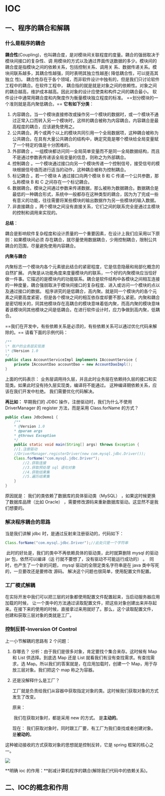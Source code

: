 # IOC

## 一、程序的耦合和解耦

### 什么是程序的耦合

​		**耦合性**(Coupling)，也叫耦合度，是对模块间关联程度的度量。耦合的强弱取决于模块间接口的复杂性、调
用模块的方式以及通过界面传送数据的多少。模块间的耦合度是指模块之间的依赖关系，包括控制关系、调用关
系、数据传递关系。模块间联系越多，其耦合性越强，同时表明其独立性越差( 降低耦合性，可以提高其独立
性)。 耦合性存在于各个领域，而非软件设计中独有的，但是我们只讨论软件工程中的耦合。
​		在软件工程中， 耦合指的就是就是对象之间的依赖性。对象之间的耦合越高，维护成本越高。因此对象的设计应使类和构件之间的耦合最小。 软件设计中通常用耦合度和内聚度作为衡量模块独立程度的标准。 ==划分模块的一个准则就是高内聚低耦合。==
**它有如下分类**：

1. 内容耦合。当一个模块直接修改或操作另一个模块的数据时，或一个模块不通过正常入口而转入另一个模块时，这样的耦合被称为内容耦合。内容耦合是最高程度的耦合，应该避免使用之。
2. 公共耦合。两个或两个以上的模块共同引用一个全局数据项，这种耦合被称为公共耦合。在具有大量公共耦合的结构中，确定究竟是哪个模块给全局变量赋了一个特定的值是十分困难的。
3. 外部耦合 。一组模块都访问同一全局简单变量而不是同一全局数据结构，而且不是通过参数表传递该全局变量的信息，则称之为外部耦合。
4. 控制耦合 。一个模块通过接口向另一个模块传递一个控制信号，接受信号的模块根据信号值而进行适当的动作，这种耦合被称为控制耦合。
5. 标记耦合 。若一个模块 A 通过接口向两个模块 B 和 C 传递一个公共参数，那么称模块 B 和 C 之间存在一个标记耦合。
6. 数据耦合。模块之间通过参数来传递数据，那么被称为数据耦合。数据耦合是最低的一种耦合形式，系统中一般都存在这种类型的耦合，因为为了完成一些有意义的功能，往往需要将某些模块的输出数据作为另一些模块的输入数据。
7. 非直接耦合 。两个模块之间没有直接关系，它们之间的联系完全是通过主模块的控制和调用来实现的。

**总结**：

​		耦合是影响软件复杂程度和设计质量的一个重要因素，在设计上我们应采用以下原则：如果模块间必须
存在耦合，就尽量使用数据耦合，少用控制耦合，限制公共耦合的范围，尽量避免使用内容耦合。

**内聚与耦合**

​		内聚标志一个模块内各个元素彼此结合的紧密程度，它是信息隐蔽和局部化概念的自然扩展。 内聚是从功能角度来度量模块内的联系，一个好的内聚模块应当恰好做一件事。它描述的是模块内的功能联系。耦合是软件结构中各模块之间相互连接的一种度量，耦合强弱取决于模块间接口的复杂程度、进入或访问一个模块的点以及通过接口的数据。 程序讲究的是低耦合，高内聚。就是同一个模块内的各个元素之间要高度紧密，但是各个模块之间的相互依存度却要不那么紧密。
​		内聚和耦合是密切相关的，同其他模块存在高耦合的模块意味着低内聚，而高内聚的模块意味着该模块同其他模块之间是低耦合。在进行软件设计时，应力争做到高内聚，低耦合。  

==我们在开发中，有些依赖关系是必须的，有些依赖关系可以通过优化代码来解除的。==
请看下面的示例代码：

```java
/**
\* 账户的业务层实现类
\* @Version 1.0
*/
public class AccountServiceImpl implements IAccountService {
	private IAccountDao accountDao = new AccountDaoImpl();
}
```

上面的代码表示：
业务层调用持久层，并且此时业务层在依赖持久层的接口和实现类。如果此时没有持久层实现类，编译将不能通过。 这种编译期依赖关系，应该在我们开发中杜绝。 我们需要优化代码解决。  

**再比如：**
早期我们的 JDBC 操作，注册驱动时，我们为什么不使用 DriverManager 的 register 方法，而是采用 Class.forName 的方式？  

```java
public class JdbcDemo1 {
    /**
    * @Version 1.0
    * @param args
    * @throws Exception
    */
	public static void main(String[] args) throws Exception {
    //1.注册驱动
    //DriverManager.registerDriver(new com.mysql.jdbc.Driver());
    Class.forName("com.mysql.jdbc.Driver");
        //2.获取连接
        //3.获取预处理 sql 语句对象
        //4.获取结果集
        //5.遍历结果集
    }
}
```

原因就是：
我们的类依赖了数据库的具体驱动类（MySQL） ，如果这时候更换了数据库品牌（比如 Oracle） ，需要修改源码来重新数据库驱动。这显然不是我们想要的。  

### 解决程序耦合的思路

当是我们讲解 jdbc 时，是通过反射来注册驱动的，代码如下：

```java
Class.forName("com.mysql.jdbc.Driver");//此处只是一个字符串  
```

​		此时的好处是，我们的类中不再依赖具体的驱动类，此时就算删除 mysql 的驱动 jar 包，依然可以编译（运
行就不要想了，没有驱动不可能运行成功的） 。
​		同时，也产生了一个新的问题， mysql 驱动的全限定类名字符串是在 java 类中写死的，一旦要改还是要修改
源码。
​		解决这个问题也很简单，使用配置文件配置。  

### 工厂模式解耦

​		在实际开发中我们可以把三层的对象都使用配置文件配置起来，当启动服务器应用加载的时候， 让一个类中的方法通过读取配置文件，把这些对象创建出来并存起来。在接下来的使用的时候，直接拿过来用就好了。那么，这个读取配置文件， 创建和获取三层对象的类就是工厂。

### 控制反转-Inversion Of Control

上一小节解耦的思路有 2 个问题：

1. 存哪去？
   		分析：由于我们是很多对象，肯定要找个集合来存。这时候有 Map 和 List 供选择。到底选 Map 还是 List 就看我们有没有查找需求。有查找需求，选 Map。所以我们的答案就是，在应用加载时，创建一个 Map，用于存放三层对象。我们把这个 map 称之为容器。

2. 还是没解释什么是工厂？

   工厂就是负责给我们从容器中获取指定对象的类。这时候我们获取对象的方式发生了改变。

   原来：

   ​		我们在获取对象时，都是采用 new 的方式。 是**主动的**。  

   现在：
   		我们获取对象时，同时跟工厂要，有工厂为我们查找或者创建对象。 是**被动的**。  

这种被动接收的方式获取对象的思想就是控制反转，它是 spring 框架的核心之一。  

![](https://raw.githubusercontent.com/xinyuan960205/pic_resource/master/image/DI.jpg)

**明确 ioc 的作用：**削减计算机程序的耦合(解除我们代码中的依赖关系)。  

## 二、IOC的概念和作用









